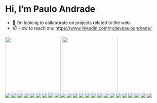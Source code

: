   <h1> Hi, I’m Paulo Andrade </h1>
  
  
- 👀 I’m looking to collaborate on projects related to the web.
- 📫 How to reach me: https://www.linkedin.com/in/devpauloandrade/


<div>
<a href="https://github.com/Paulo-AndradeDev"></a>
<img height="180em" src="https://github-readme-stats.vercel.app/api?username=Paulo-AndradeDev&show_icons=true&theme=dracula&include_all_commits=true&count_private=true"/>
<img height="180em" src="https://github-readme-stats.vercel.app/api/top-langs/?username=Paulo-AndradeDev&layout=compact&langs_count=16&theme=dracula"/>
</div>

<img src="https://cdn.jsdelivr.net/gh/devicons/devicon/icons/behance/behance-original.svg" />
            <img src="https://cdn.jsdelivr.net/gh/devicons/devicon/icons/bootstrap/bootstrap-original-wordmark.svg" />
            <img src="https://cdn.jsdelivr.net/gh/devicons/devicon/icons/codeigniter/codeigniter-plain-wordmark.svg" />
            <img src="https://cdn.jsdelivr.net/gh/devicons/devicon/icons/composer/composer-original.svg" />
            <img src="https://cdn.jsdelivr.net/gh/devicons/devicon/icons/css3/css3-original.svg" />
            <img src="https://cdn.jsdelivr.net/gh/devicons/devicon/icons/django/django-plain.svg" />
            <img src="https://cdn.jsdelivr.net/gh/devicons/devicon/icons/docker/docker-original-wordmark.svg" />
            <img src="https://cdn.jsdelivr.net/gh/devicons/devicon/icons/figma/figma-original.svg" />
            <img src="https://cdn.jsdelivr.net/gh/devicons/devicon/icons/filezilla/filezilla-plain.svg" />
            <img src="https://cdn.jsdelivr.net/gh/devicons/devicon/icons/git/git-original-wordmark.svg" />
            <img src="https://cdn.jsdelivr.net/gh/devicons/devicon/icons/html5/html5-original.svg" />
            <img src="https://cdn.jsdelivr.net/gh/devicons/devicon/icons/java/java-original-wordmark.svg" />
            <img src="https://cdn.jsdelivr.net/gh/devicons/devicon/icons/javascript/javascript-original.svg" />
            <img src="https://cdn.jsdelivr.net/gh/devicons/devicon/icons/jquery/jquery-original-wordmark.svg" />
            <img src="https://cdn.jsdelivr.net/gh/devicons/devicon/icons/jupyter/jupyter-original.svg" />
            <img src="https://cdn.jsdelivr.net/gh/devicons/devicon/icons/mysql/mysql-original.svg" />
            <img src="https://cdn.jsdelivr.net/gh/devicons/devicon/icons/php/php-original.svg" />
            <img src="https://cdn.jsdelivr.net/gh/devicons/devicon/icons/postgresql/postgresql-original-wordmark.svg" />
            <img src="https://cdn.jsdelivr.net/gh/devicons/devicon/icons/pycharm/pycharm-original.svg" />
            <img src="https://cdn.jsdelivr.net/gh/devicons/devicon/icons/python/python-original.svg" />
            <img src="https://cdn.jsdelivr.net/gh/devicons/devicon/icons/sqlite/sqlite-original-wordmark.svg" />
            <img src="https://cdn.jsdelivr.net/gh/devicons/devicon/icons/wordpress/wordpress-original.svg" />
            <img src="https://cdn.jsdelivr.net/gh/devicons/devicon/icons/anaconda/anaconda-original-wordmark.svg" />
            <img src="https://cdn.jsdelivr.net/gh/devicons/devicon/icons/visualstudio/visualstudio-plain.svg" />
